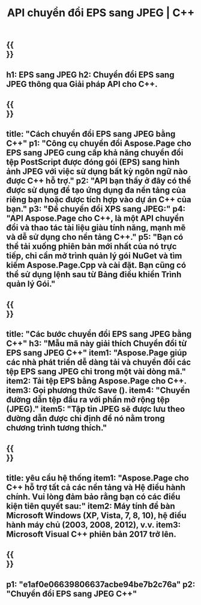 ﻿---
translation: true
template: /_templates/_conversion-child-cpp.md
title: API chuyển đổi EPS sang JPEG | C++
url: /cpp/conversion/eps-to-jpeg/
description: Chuyển đổi EPS sang JPEG do Aspose.Page cung cấp cho giải pháp API C++. Hoạt động trong Môi trường thời gian chạy C++ cho Windows 32 bit, Windows 64 bit và Linux 64 bit.
informat: EPS
outformat: JPEG
otherformats: XPS PS
---

{{<section banner>}}
---
h1: EPS sang JPEG
h2: Chuyển đổi EPS sang JPEG thông qua Giải pháp API cho C++.
---

{{<section overview>}}
---
title: "Cách chuyển đổi EPS sang JPEG bằng C++"
p1: "Công cụ chuyển đổi Aspose.Page cho EPS sang JPEG cung cấp khả năng chuyển đổi tệp PostScript được đóng gói (EPS) sang hình ảnh JPEG với việc sử dụng bất kỳ ngôn ngữ nào được C++ hỗ trợ."
p2: "API bạn thấy ở đây có thể được sử dụng để tạo ứng dụng đa nền tảng của riêng bạn hoặc được tích hợp vào dự án C++ của bạn."
p3: "Để chuyển đổi XPS sang JPEG:"
p4: "API Aspose.Page cho C++, là một API chuyển đổi và thao tác tài liệu giàu tính năng, mạnh mẽ và dễ sử dụng cho nền tảng C++."
p5: "Bạn có thể tải xuống phiên bản mới nhất của nó trực tiếp, chỉ cần mở trình quản lý gói NuGet và tìm kiếm Aspose.Page.Cpp và cài đặt. Bạn cũng có thể sử dụng lệnh sau từ Bảng điều khiển Trình quản lý Gói."
---

{{<section feature1>}}
---
title: "Các bước chuyển đổi EPS sang JPEG bằng C++"
h3: "Mẫu mã này giải thích Chuyển đổi từ EPS sang JPEG C++"
item1: "Aspose.Page giúp các nhà phát triển dễ dàng tải và chuyển đổi các tệp EPS sang JPEG chỉ trong một vài dòng mã."
item2: Tải tệp EPS bằng Aspose.Page cho C++.
item3: Gọi phương thức Save ().
item4: "Chuyển đường dẫn tệp đầu ra với phần mở rộng tệp (JPEG)."
item5: "Tập tin JPEG sẽ được lưu theo đường dẫn được chỉ định để nó nằm trong chương trình tương thích."
---

{{<section feature2>}}
---
title: yêu cầu hệ thống
item1: "Aspose.Page cho C++ hỗ trợ tất cả các nền tảng và Hệ điều hành chính. Vui lòng đảm bảo rằng bạn có các điều kiện tiên quyết sau:"
item2: Máy tính để bàn Microsoft Windows (XP, Vista, 7, 8, 10), hệ điều hành máy chủ (2003, 2008, 2012), v.v.
item3: Microsoft Visual C++ phiên bản 2017 trở lên.
---

{{<section gist>}}
---
p1: "e1af0e06639806637acbe94be7b2c76a"
p2: "Chuyển đổi EPS sang JPEG C++"
---
